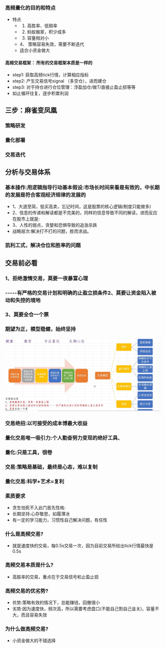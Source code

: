 ### 高频量化的目的和特点
 - 特点
    - 1. 高胜率、低赔率
    - 2. 蚂蚁搬家，积少成多
    - 3. 容量相对小
    - 4、 策略容易失效，需要不断迭代
    - 适合小资金做大

#### 高频交易框架： 所有的交易框架本质是一样的
 - step1: 获取高频tick行情，计算相应指标
 - step2: 产生交易信号signal （多空仓），进而建仓
 - step3: 对于持仓进行仓位管理：浮盈加仓/做T/直接止盈止损等等
 - 如止循环往复，逐步积累利润    

## 三步：麻雀变凤凰
### 策略研发
### 量化部署
### 交易迭代

## 分析与交易体系
 
### 基本操作:用逻辑指导行动基本假设:市场长时间来看是有效的，中长期的发展是符合客观经济规律的发展的
 - 1、大道至简，低买高卖，忘记时间，这是股票的核心逻辑(制度只能做多)
 - 2、信息的传递和解读都是不完美的，同样的信息导致不同的解读，进而反应在股市上就是:
 - 3、人性的弱点，贪婪和恐惧导致的追涨杀跌
 - 战略层次:解决打不打的问题，胜而求战。

### 凯利工式，解决仓位和胜率的问题

## 交易前必看
### 1、拒绝激情交易，莫要一夜暴富心理
### -----有严格的交易计划和明确的止盈立损条件2、莫要让资金陷入被动和失控的境地
### 3、莫要全仓一个票
### 期望为正，模型稳健，始终坚持

![alt text](image.png)


### 交易绝招:以可接受的成本博最大收益
### 量化交易唯一吸引力:个人勤奋努力变现的绝好工具、
### 量化:只是工具，很卷
### 交易:策略是基础，最终是心态，难以复制
### 量化交易:科学+艺术=复利
### 素质要求
 - 贪生怕死不入此门首先性格:
 - 长期坚持:心存敬思，如履薄冰
 - 有一定的学习能力，习惯性自己解决问题，有任性


### 什么是高频交易?
- 就是速度快的交易，每0.5s交易一次，因为目前交易所给出tick行情最快是0.5s
### 高频交易本质是什么?
- 高胜率的交易，重点在于交易信号和止盈止损
### 高频交易的优劣势?
- 优势:策略有效的情况下，总能赚钱，回撤很小
- 劣势:因为速度快，频次高，所以需要考虑盘口(不能自己割自己韭关)，容量不大，而且容易失效
### 为什么做高频交易?
- 小资金做大的不错选择